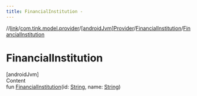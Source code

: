 ```yaml
---
title: FinancialInstitution -
---
```

//[link](../../../index.md)/[com.tink.model.provider](../../index.md)/[[androidJvm]Provider](../index.md)/[FinancialInstitution](index.md)/[FinancialInstitution](-financial-institution.md)



# FinancialInstitution  
[androidJvm]  
Content  
fun [FinancialInstitution](-financial-institution.md)(id: [String](https://kotlinlang.org/api/latest/jvm/stdlib/kotlin/-string/index.html), name: [String](https://kotlinlang.org/api/latest/jvm/stdlib/kotlin/-string/index.html))  



